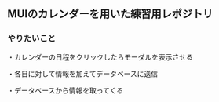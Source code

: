 ## MUIのカレンダーを用いた練習用レポジトリ

### やりたいこと
・カレンダーの日程をクリックしたらモーダルを表示させる

・各日に対して情報を加えてデータベースに送信

・データベースから情報を取ってくる

